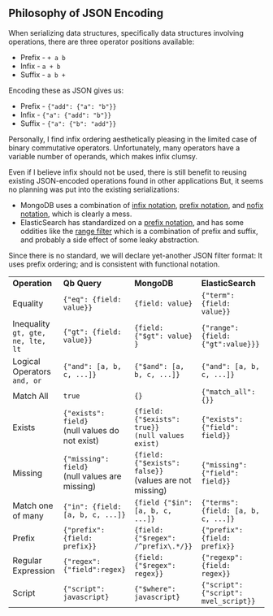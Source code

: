Philosophy of JSON Encoding
---------------------------

When serializing data structures, specifically data structures involving
operations, there are three operator positions available:

* Prefix - ```+ a b```
* Infix  - ```a + b```
* Suffix - ```a b +```

Encoding these as JSON gives us:

* Prefix - ```{"add": {"a": "b"}}```
* Infix  - ```{"a": {"add": "b"}}```
* Suffix - ```{"a": {"b": "add"}}```

Personally, I find infix ordering aesthetically pleasing in the limited case
of binary commutative operators.  Unfortunately, many operators have
a variable number of operands, which makes infix clumsy.

Even if I believe infix should not be used, there is still benefit
to reusing existing JSON-encoded operations found in other applications
But, it seems no planning was put into the existing serializations:

* MongoDB uses a combination of [infix notation](http://docs.mongodb.org/manual/reference/operator/query/gt/#op._S_gt),
[prefix notation](http://docs.mongodb.org/manual/reference/operator/query/and/#op._S_and),
and [nofix notation](http://caffinc.com/blog/2014/02/mongodb-eq-operator-for-find/),
which is clearly a mess.
* ElasticSearch has standardized on a [prefix notation](http://www.elasticsearch.org/guide/en/elasticsearch/reference/current/query-dsl-term-filter.html),
and has some oddities like the [range filter](http://www.elasticsearch.org/guide/en/elasticsearch/reference/current/query-dsl-range-filter.html)
which is a combination of prefix and suffix, and probably a side effect of some
leaky abstraction.

Since there is no standard, we will declare yet-another JSON filter format:  It uses prefix
ordering; and is consistent with functional notation.

<table><tr>
<td><b>Operation</b></td>
<td><b>Qb Query</b></td>
<td><b>MongoDB</b></td>
<td><b>ElasticSearch</b></td>
</tr><tr>
<td>Equality</td>
<td><code>{"eq": {field: value}}</code></td>
<td><code>{field: value}</code></td>
<td><code>{"term": {field: value}}</code></td>
</tr><tr>
<td>Inequality<br><code>gt, gte, ne, lte, lt</code></td>
<td><code>{"gt": {field: value}}</code></td>
<td><code>{field: {"$gt": value} }</code></td>
<td><code>{"range": {field: {"gt":value}}}</code></td>
</tr><tr>
<td>Logical Operators<br><code>and, or</code></td>
<td><code>{"and": [a, b, c, ...]}</code></td>
<td><code>{"$and": [a, b, c, ...]}</code></td>
<td><code>{"and": [a, b, c, ...]}</code></td>
</tr><tr>
<td>Match All</td>
<td><code>true</code></td>
<td><code>{}</code></td>
<td><code>{"match_all": {}}</code></td>
</tr><tr>
<td>Exists</td>
<td><code>{"exists": field}</code><br>(null values do not exist)</td>
<td><code>{field: {"$exists": true}}<br>(null values exist)</code></td>
<td><code>{"exists": {"field": field}}</code></td>
</tr><tr>
<td>Missing</td>
<td><code>{"missing": field}</code><br>(null values are missing)</td>
<td><code>{field: {"$exists": false}}</code><br>(values are not missing)</td>
<td><code>{"missing": {"field": field}}</code></td>
</tr><tr>
<td>Match one of many</td>
<td><code>{"in": {field:[a, b, c, ...]}</code></td>
<td><code>{field {"$in":[a, b, c, ...]}</code></td>
<td><code>{"terms": {field: [a, b, c, ...]}</code></td>
</tr><tr>
<td>Prefix</td>
<td><code>{"prefix": {field: prefix}}</code></td>
<td><code>{field: {"$regex": /^prefix\.*/}}</code></td>
<td><code>{"prefix": {field: prefix}}</code></td>
</tr><tr>
<td>Regular Expression</td>
<td><code>{"regex": {"field":regex}</code></td>
<td><code>{field: {"$regex": regex}}</code></td>
<td><code>{"regexp":{field: regex}}</code></td>
</tr><tr>
<td>Script</td>
<td><code>{"script": javascript}</code></td>
<td><code>{"$where": javascript}</code></td>
<td><code>{"script": {"script": mvel_script}}</code></td>
</tr></table>


